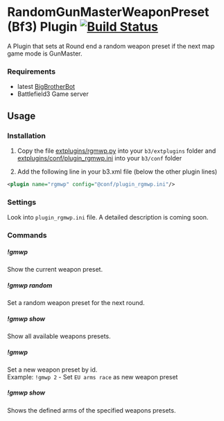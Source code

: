 # RandomGunMasterWeaponPreset (Bf3) Plugin [![Build Status](https://api.travis-ci.org/ozon/b3-plugin-randomgmwp.png)](https://api.travis-ci.org/ozon/b3-plugin-randomgmwp/)
A Plugin that sets at Round end a random weapon preset if the next map game mode is GunMaster.

### Requirements
- latest [BigBrotherBot](http://www.bigbrotherbot.net/ "BigBrotherBot")
- Battlefield3 Game server

## Usage

### Installation
1. Copy the file [extplugins/rgmwp.py](extplugins/rgmwp.py) into your `b3/extplugins` folder and
[extplugins/conf/plugin_rgmwp.ini](extplugins/conf/plugin_rgmwp.ini) into your `b3/conf` folder

2. Add the following line in your b3.xml file (below the other plugin lines)
```xml
<plugin name="rgmwp" config="@conf/plugin_rgmwp.ini"/>
```

### Settings
Look into `plugin_rgmwp.ini` file. A detailed description is coming soon.

### Commands
##### !gmwp
  Show the current weapon preset.

##### !gmwp random
  Set a random weapon preset for the next round.

##### !gmwp show
  Show all available weapons presets.

##### !gmwp <id>
  Set a new weapon preset by id.  
  Example: `!gmwp 2` - Set `EU arms race` as new weapon preset

##### !gmwp show <id>
  Shows the defined arms of the specified weapons presets.

